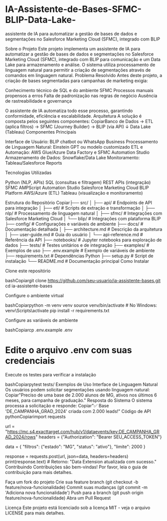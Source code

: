 # IA-Assistente-de-Bases-SFMC-BLIP-Data-Lake-
 assistente de IA para automatizar a gestão de bases de dados e segmentações no Salesforce Marketing Cloud (SFMC), integrado com BLIP


Sobre o Projeto
Este projeto implementa um assistente de IA para automatizar a gestão de bases de dados e segmentações no Salesforce Marketing Cloud (SFMC), integrado com BLIP para comunicação e um Data Lake para armazenamento e análise. O sistema utiliza processamento de linguagem natural para permitir a criação de segmentações através de comandos em linguagem natural.
Problema Resolvido
Antes deste projeto, a criação de bases segmentadas para campanhas de marketing exigia:

Conhecimento técnico de SQL e do ambiente SFMC
Processos manuais propensos a erros
Falta de padronização nas regras de negócio
Ausência de rastreabilidade e governança

O assistente de IA automatiza todo esse processo, garantindo conformidade, eficiência e escalabilidade.
Arquitetura
A solução é composta pelos seguintes componentes:
CopiarBanco de Dados → ETL (aplica filtros) → SFMC (Journey Builder) → BLIP (via API)
                           ↓
                     Data Lake (Tableau)
Componentes Principais

Interface de Usuário: BLIP chatbot ou WhatsApp Business
Processamento de Linguagem Natural: Einstein GPT ou modelo customizado
ETL e Automação: AWS Glue/Azure Data Factory e SFMC Automation Studio
Armazenamento de Dados: Snowflake/Data Lake
Monitoramento: Tableau/Salesforce Reports

Tecnologias Utilizadas

Python (NLP, APIs)
SQL (consultas e filtragem)
REST APIs (integração)
SFMC AMPScript
Automation Studio
Salesforce Marketing Cloud
BLIP Platform
AWS/Azure (ETL)
Tableau (visualização e monitoramento)

Estrutura do Repositório
Copiar├── src/
│   ├── api/                   # Endpoints de API para integração
│   ├── etl/                   # Scripts de extração e transformação
│   ├── nlp/                   # Processamento de linguagem natural
│   ├── sfmc/                  # Integrações com Salesforce Marketing Cloud
│   └── blip/                  # Integrações com plataforma BLIP
├── config/                    # Configurações e variáveis de ambiente
├── docs/                      # Documentação detalhada
│   ├── architecture.md        # Descrição da arquitetura
│   ├── user-guide.md          # Guia do usuário
│   └── api-reference.md       # Referência da API
├── notebooks/                 # Jupyter notebooks para exploração de dados
├── tests/                     # Testes unitários e de integração
├── examples/                  # Exemplos de uso
├── .env.example               # Exemplo de variáveis de ambiente
├── requirements.txt           # Dependências Python
├── setup.py                   # Script de instalação
└── README.md                  # Documentação principal
Como Instalar

Clone este repositório

bashCopiargit clone https://github.com/seu-usuario/ia-assistente-bases.git
cd ia-assistente-bases

Configure o ambiente virtual

bashCopiarpython -m venv venv
source venv/bin/activate  # No Windows: venv\Scripts\activate
pip install -r requirements.txt

Configure as variáveis de ambiente

bashCopiarcp .env.example .env
# Edite o arquivo .env com suas credenciais

Execute os testes para verificar a instalação

bashCopiarpytest tests/
Exemplos de Uso
Interface de Linguagem Natural
Os usuários podem solicitar segmentações usando linguagem natural:
Copiar"Preciso de uma base de 2.000 alunos de MG, ativos nos últimos 6 meses, para campanha de graduação."
Resposta do Sistema
O sistema processa a solicitação e responde:
Copiar"✅ Base 'DE_CAMPANHA_GRAD_2024' criada com 2.000 leads!"
Código de API
pythonCopiarimport requests

url = "https://mc.s4.exacttarget.com/hub/v1/dataevents/key:DE_CAMPANHA_GRAD_2024/rows"
headers = {"Authorization": "Bearer SEU_ACCESS_TOKEN"}

data = {
    "filtros": {"estado": "MG", "status": "ativo"},
    "limite": 2000
}

response = requests.post(url, json=data, headers=headers)
print(response.text)  # Retorno: "Data Extension atualizada com sucesso."
Contribuindo
Contribuições são bem-vindas! Por favor, leia o guia de contribuição para mais detalhes.

Faça um fork do projeto
Crie sua feature branch (git checkout -b feature/nova-funcionalidade)
Commit suas mudanças (git commit -m 'Adiciona nova funcionalidade')
Push para a branch (git push origin feature/nova-funcionalidade)
Abra um Pull Request

Licença
Este projeto está licenciado sob a licença MIT - veja o arquivo LICENSE para mais detalhes.
